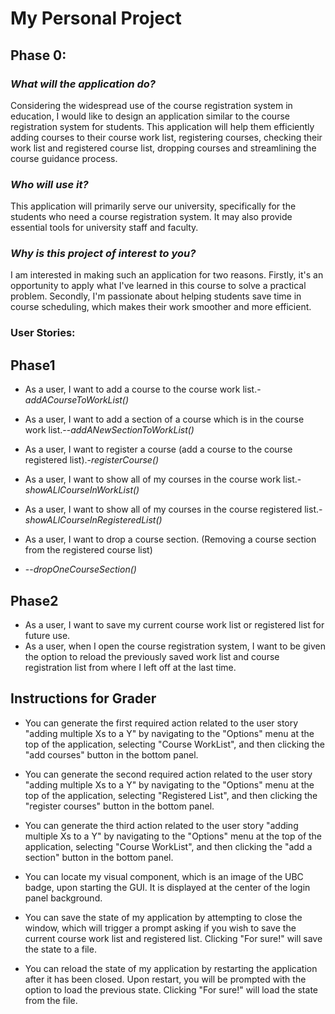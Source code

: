 # My Personal Project

## Phase 0:

### *What will the application do?*

Considering the widespread use of the course registration system in education, I would like to design an application
similar to the course registration system for students.
This application will help them efficiently adding courses to their course work list, registering courses, checking
their work list and registered course list, dropping courses and streamlining the course guidance process.


### *Who will use it?*

This application will primarily serve our university, specifically for the students who need a course 
registration system. It may also provide essential tools for university staff and faculty.



### *Why is this project of interest to you?*

I am interested in making such an application for two reasons.
Firstly, it's an opportunity to apply what I've learned in this course to solve a
practical problem. Secondly, I'm passionate about helping students save time in course scheduling, 
which makes their work smoother and more efficient.


### User Stories:

## Phase1
- As a user, I want to add a course to the course work list.-*addACourseToWorkList()*
- As a user, I want to add a section of a course which is in the course work list.--*addANewSectionToWorkList()*

- As a user, I want to register a course (add a course to the course registered list).-*registerCourse()*
- As a user, I want to show all of my courses in the course work list.-*showALlCourseInWorkList()*
- As a user, I want to show all of my courses in the course registered list.-*showALlCourseInRegisteredList()*

- As a user, I want to drop a course section. (Removing a course section from the registered course list) 
- --*dropOneCourseSection()*
## Phase2
- As a user, I want to save my current course work list or registered list for future use.
- As a user, when I open the course registration system, I want to be given the option to reload the previously 
saved work list and course registration list from where I left off at the last time.



## Instructions for Grader

- You can generate the first required action related to the user story "adding multiple Xs to a Y" by navigating to the 
"Options" menu at the top of the application, selecting "Course WorkList", and then clicking the "add courses" button
in the bottom panel.


- You can generate the second required action related to the user story "adding multiple Xs to a Y" by navigating to the
  "Options" menu at the top of the application, selecting "Registered List", and then clicking the "register courses"
  button in the bottom panel.


- You can generate the third action related to the user story "adding multiple Xs to a Y" by navigating to the
  "Options" menu at the top of the application, selecting "Course WorkList", and then clicking the "add a section"
  button in the bottom panel.


- You can locate my visual component, which is an image of the UBC badge, upon starting the GUI. 
It is displayed at the center of the login panel background.


- You can save the state of my application by attempting to close the window, 
which will trigger a prompt asking if you wish to save the current course work list and registered list. Clicking 
"For sure!" will save the state to a file.


- You can reload the state of my application by restarting the application after it has been closed. 
Upon restart, you will be prompted with the option to load the previous state. Clicking "For sure!" will load the state 
from the file.









